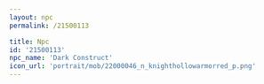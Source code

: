 ```yaml
---
layout: npc
permalink: /21500113

title: Npc
id: '21500113'
npc_name: 'Dark Construct'
icon_url: 'portrait/mob/22000046_n_knighthollowarmorred_p.png'
---
```

